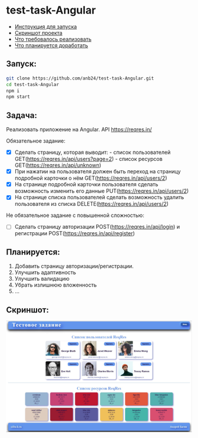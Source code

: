 # test-task-Angular

- [Инструкция для запуска](#запуск)
- [Скриншот проекта](#скриншот)
- [Что требовалось реализовать](#задача)
- [Что планируется доработать](#планируется)



## Запуск:

```bash
git clone https://github.com/anb24/test-task-Angular.git
cd test-task-Angular
npm i
npm start
```



## Задача:

Реализовать приложение на Angular. API https://reqres.in/

Обязательное задание:
- [x] Сделать страницу, которая выводит:
      - список пользователей GET(https://reqres.in/api/users?page=2)
      - список ресурсов GET(https://reqres.in/api/unknown)
- [x] При нажатии на пользователя должен быть переход на страницу подробной карточки о нём GET(https://reqres.in/api/users/2)
- [x] На странице подробной карточки пользователя сделать возможность изменить его данные PUT(https://reqres.in/api/users/2)
- [x] На странице списка пользователей сделать возможность удалить пользователя из списка DELETE(https://reqres.in/api/users/2)

Не обязательное задание с повышенной сложностью:
- [ ] Сделать страницу авторизации POST(https://reqres.in/api/login) и регистрации POST(https://reqres.in/api/register)



## Планируется:

1) Добавить страницу авторизации/регистрации.
2) Улучшить адаптивность
3) Улучшить валидацию
4) Убрать излишнюю вложенность
5) ...



## Скриншот:

![Image alt](https://github.com/anb24/test-task-Angular/blob/main/Screenshot_1.jpg)
